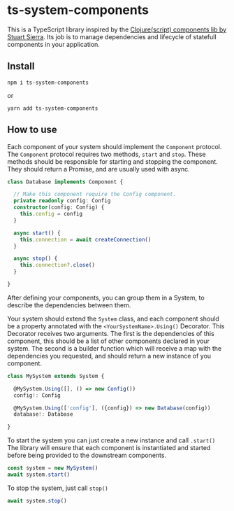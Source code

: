 # ts-system-components

This is a TypeScript library inspired by the [Clojure(script) components lib by Stuart Sierra](https://github.com/stuartsierra/component). Its job is to manage dependencies and lifecycle of statefull components in your application.

## Install

```
npm i ts-system-components
```

or

```
yarn add ts-system-components
```

## How to use

Each component of your system should implement the `Component` protocol. The `Component` protocol requires two methods, `start` and `stop`. These methods should be responsible for starting and stopping the component. They should return a Promise, and are usually used with async.

```ts
class Database implements Component {

  // Make this component require the Config component.
  private readonly config: Config
  constructor(config: Config) {
    this.config = config
  }

  async start() {
    this.connection = await createConnection()
  }

  async stop() {
    this.connection?.close()
  }

}
```

After defining your components, you can group them in a System, to describe the dependencies between them.

Your system should extend the `System` class, and each component should be a property annotated with the
`<YourSystemName>.Using()` Decorator. This Decorator receives two arguments. The first is the dependencies of this 
component, this should be a list of other components declared in your system. The second is a builder function which will receive a map
with the dependencies you requested, and should return a new instance of you component.

```ts
class MySystem extends System {

  @MySystem.Using([], () => new Config())
  config!: Config

  @MySystem.Using(['config'], ({config}) => new Database(config))
  database!: Database

}
```

To start the system you can just create a new instance and call `.start()`
The library will ensure that each component is instantiated and started before being provided to the downstream
components.

```ts
const system = new MySystem()
await system.start()
```

To stop the system, just call `stop()`

```ts
await system.stop()
```
